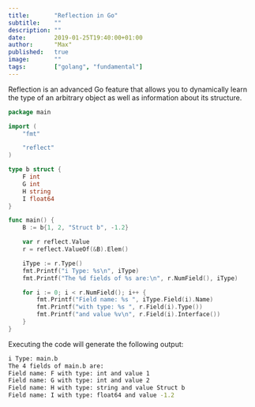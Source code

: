 ```yaml
---
title:       "Reflection in Go"
subtitle:    ""
description: ""
date:        2019-01-25T19:40:00+01:00
author:      "Max"
published:   true
image:       ""
tags:        ["golang", "fundamental"]
---
```


Reflection is an advanced Go feature that allows you to dynamically learn the type of an arbitrary object as well as information about its structure.

```go
package main

import (
	"fmt"

	"reflect"
)

type b struct {
	F int
	G int
	H string
	I float64
}

func main() {
	B := b{1, 2, "Struct b", -1.2}

	var r reflect.Value
	r = reflect.ValueOf(&B).Elem()

	iType := r.Type()
	fmt.Printf("i Type: %s\n", iType)
	fmt.Printf("The %d fields of %s are:\n", r.NumField(), iType)

	for i := 0; i < r.NumField(); i++ {
		fmt.Printf("Field name: %s ", iType.Field(i).Name)
		fmt.Printf("with type: %s ", r.Field(i).Type())
		fmt.Printf("and value %v\n", r.Field(i).Interface())
	}
}
```


Executing the code will generate the following output:

```bash
i Type: main.b
The 4 fields of main.b are:
Field name: F with type: int and value 1
Field name: G with type: int and value 2
Field name: H with type: string and value Struct b
Field name: I with type: float64 and value -1.2
```
